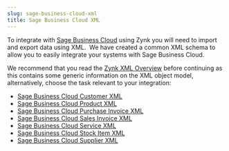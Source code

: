 ```yaml
---
slug: sage-business-cloud-xml
title: Sage Business Cloud XML
---
```

To integrate with [Sage Business Cloud](sage-business-cloud) using Zynk you will need to import and export data using XML.  We have created a common XML schema to allow you to easily integrate your systems with Sage Business Cloud.

We recommend that you read the [Zynk XML Overview](zynk-xml-overview) before continuing as this contains some generic information on the XML object model, alternatively, choose the task relevant to your integration:

 * [Sage Business Cloud Customer XML](sage-business-cloud-customer-xml)
 * [Sage Business Cloud Product XML](sage-business-cloud-product-xml)
 * [Sage Business Cloud Purchase Invoice XML](sage-business-cloud-purchase-invoice-xml)
 * [Sage Business Cloud Sales Invoice XML](sage-business-cloud-sales-invoice-xml)
 * [Sage Business Cloud Service XML](sage-business-cloud-service-xml)
 * [Sage Business Cloud Stock Item XML](sage-business-cloud-stock-item-xml)
 * [Sage Business Cloud Supplier XML](sage-business-cloud-supplier-xml)